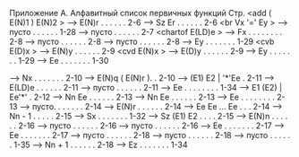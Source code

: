  Приложение А.
 Алфавитный список первичных функций
 Стр.
 <add ( E(N)1 ) E(N)2 > --> E(N)r . . . . . . 2-6
 <apply Ee > --> Sz Er . . . . . . 2-6
 <br Vx '=' Ey > --> пусто . . . . . . 1-28
 <card > --> пусто . . . . . . 2-7
 <chartof E(LD)e > --> Fx . . . . . . . . 2-8
 <clsget Nn > --> пусто . . . . . . 2-8
 <clsput Nn > --> пусто . . . . . . 2-8
 <cp Vx > --> Ey . . . . . . . 1-29
 <cvb E(D)x > --> E(N)y . . . . . . 2-9
 <cvd E(N)x > --> E(D)y . . . . . . 2-9
 <dg Vx > --> Ey . . . . . . . 1-29
 <dgall > --> Ee . . . . . . . 1-30
 <div ( E(N)1 ) E(N)2 > --> Nx . . . . . . . 2-10
 <dr ( E(N)1 ) E(N)2 > --> E(N)q ( E(N)r ). . 2-10
 <first Nn Ee > --> (E1) E2 | '*'Ee . 2-11
 <ftochar Fx > --> E(LD)e . . . . . . 2-11
 <functab Fx > --> пусто . . . . . . 2-11
 <gtr Sz > --> Ee . . . . . . . . 1-34
 <last Nn Ee > --> E1 (E2) | Ee'*' . 2-12
 <lengr Ee > --> Nn Ee . . . . . . 2-13
 <lengw Ee > --> Nn Ee . . . . . . 2-13
 <libget Nn > --> Ee . . . . . . . . 2-13
 <libput Nn Ee > --> пусто. . . . . . . 2-14
 <mul ( E(N)1 ) E(N)2 > --> E(N)r . . . . . . 2-14
 <multe Nn Ee > --> Ee Ee ... Ee . . . 2-14
 <m1 Nn > --> Nn - 1 . . . . . 2-15
 <new Ee > --> Sx . . . . . . . 1-32
 <nrel ( E(N)1 ) E(N)2 > --> Sz (E1) E2 . . . . 2-15
 <numb E(D)d > --> E(N)n . . . . . . 2-16
 <opnget Nn Ee > --> пусто . . . . . . 2-16
 <opnput Nn Ee > --> пусто . . . . . . 2-16
 <print Ee > --> Ee . . . . . . . 2-17
 <printm Ee > --> Ee . . . . . . . 2-17
 <prout Ee > --> пусто . . . . . . 2-18
 <proutm Ee > --> пусто . . . . . . 2-18
 <ptr Sz Ee > --> пусто . . . . . . 1-35
 <p1 Nn > --> Nn + 1 . . . . . . 2-18
 <rdr Sz > --> Ez . . . . . . . 1-34
 <rp Vx '=' Ey > --> пусто. . . . . . . 1-30
 <sub ( E(N)1) E(N)2 > --> E(N)n . . . . . . 2-18
 <swr Sz Ee > --> E0 . . . . . . . 1-35
 <symb Nn > --> E(D)e . . . . . . 2-19
 <type Ee > --> Sz Ee . . . . . . 2-19
 <wtr Sz Ee > --> пусто . . . . . . 1-35

 Приложение Б.
 Алфавитный список процедур интерфейса
 Стр.
 lcopy (r,p,q) . . . . . . . 3-17
 lcre (&st) . . . . . . . . 3-22
 lexist (&st). . . . . . . . 3-21
 lgcl () . . . . . . . . . 3-28
 lincrm () . . . . . . . . . 3-30
 lins (p,l) . . . . . . . . 3-18
 linskd (&st,&f) . . . . . . 3-24
 lldupl (p,q,u) . . . . . . 3-6
 lrqlk (l) . . . . . . . . 3-16
 rfabe (text) . . . . . . . 3-2
 rfcanc (&st) . . . . . . . 3-23
 rfdel (p,q) . . . . . . . 3-16
 rfinit () . . . . . . . . 3-13
 rflist (array,n). . . . . . 3-15
 rfpex (text,p,q). . . . . . 3-10
 rfpexm (text,p,q) . . . . . 3-10
 rfrun (&st) . . . . . . . 3-24
 rfterm () . . . . . . . . 3-14
 rftermm () . . . . . . . . 3-31
 rftpl (r,p,q) . . . . . . . 3-6

 Приложение В.
 Список использованных источников

 1. В.Ф.Турчин. Базисный РЕФАЛ. Описание языка и основные приемы
программирования. М., ЦНИПИАСС, 1974.
 2. Базисный РЕФАЛ и его реализации на вычислительных машинах. М.,
ЦНИПИАСС, 1977.
 3. Анд.В.Климов, Л.В.Проворов, С.А.Романенко, Е.В.Травкина. РЕФАЛ в
мониторной системе "Дубна" БЭСМ-6. Входной язык компилятора и запуск
программ. Препринт ИПМ АН СССР N8, М., 1975.
 4. Анд.В.Климов, С.А.Романенко. РЕФАЛ в мониторной системе "Дубна"
БЭСМ-6. Интерфейс РЕФАЛа и ФОРТРАНа. ИПМ АН СССР, М., 1975.
 5. Анд.В.Климов, С.А.Романенко. Система программирования РЕФАЛ-2
для ЕС ЭВМ. Описание входного языка. ИПМ им.М.В.Келдыша АН СССР, М.,
1987.
 6. С.А.Романенко. Система программирования РЕФАЛ-2 для ЕС ЭВМ. Ин-
терфейс РЕФАЛа и PL/1. ИПМ им.М.В.Келдыша АН СССР, М., 1987.
 7. С.А.Романенко. Система программирования РЕФАЛ-2 для ЕС ЭВМ. Ком-
пиляция и исполнение РЕФАЛ-программ под управлением ПДО СВМ. ИПМ
им.М.В.Келдыша АН СССР, М., 1987.
 8. Анд.В.Климов, С.А.Романенко. Система программирования РЕФАЛ-2
для ЕС ЭВМ. Описание библиотеки функций. Препринт ИПМ им.М.В.Келдыша
АН СССР N200, М., 1986.
 9. В.Ф.Турчин. Метаязык для формального описания алгоритмических
языков. В сб. "Цифровая вычислительная техника и программирование".
Сов. Радио, 1966, с.116-124.
 10. В.Ф.Турчин. Метаалгоритмический язык. Кибернетика. N4, 1968,
с.45-54.
